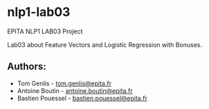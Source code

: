 # nlp1-lab03
EPITA NLP1 LAB03 Project

Lab03 about Feature Vectors and Logistic Regression with Bonuses.

## Authors:
- Tom Genlis - tom.genlis@epita.fr
- Antoine Boutin - antoine.boutin@epita.fr
- Bastien Pouessel - bastien.pouessel@epita.fr
